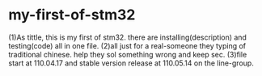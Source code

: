 # my-first-of-stm32
(1)As tittle, this is my first of stm32. there are installing(description) and testing(code) all in one file. (2)all just for a real-someone they typing of traditional chinese. help they sol something wrong and keep sec. (3)file start at 110.04.17 and stable version release at 110.05.14 on the line-group.
